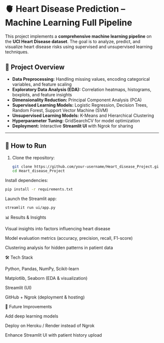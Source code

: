 # 🫀 Heart Disease Prediction – Machine Learning Full Pipeline  

This project implements a **comprehensive machine learning pipeline** on the **UCI Heart Disease dataset**. The goal is to analyze, predict, and visualize heart disease risks using supervised and unsupervised learning techniques.  

## 📌 Project Overview  
- **Data Preprocessing:** Handling missing values, encoding categorical variables, and feature scaling  
- **Exploratory Data Analysis (EDA):** Correlation heatmaps, histograms, boxplots, and feature insights  
- **Dimensionality Reduction:** Principal Component Analysis (PCA)  
- **Supervised Learning Models:** Logistic Regression, Decision Trees, Random Forest, Support Vector Machine (SVM)  
- **Unsupervised Learning Models:** K-Means and Hierarchical Clustering  
- **Hyperparameter Tuning:** GridSearchCV for model optimization  
- **Deployment:** Interactive **Streamlit UI** with Ngrok for sharing  

---
## 🚀 How to Run  
1. Clone the repository:
   ```bash
   git clone https://github.com/your-username/Heart_disease_Project.git
   cd Heart_disease_Project

Install dependencies:
   ```bash
   pip install -r requirements.txt

```
Launch the Streamlit app:
   ```bash
   streamlit run ui/app.py

```
📊 Results & Insights

Visual insights into factors influencing heart disease

Model evaluation metrics (accuracy, precision, recall, F1-score)

Clustering analysis for hidden patterns in patient data

🛠️ Tech Stack

Python, Pandas, NumPy, Scikit-learn

Matplotlib, Seaborn (EDA & visualization)

Streamlit (UI)

GitHub + Ngrok (deployment & hosting)

📌 Future Improvements

Add deep learning models

Deploy on Heroku / Render instead of Ngrok

Enhance Streamlit UI with patient history upload
